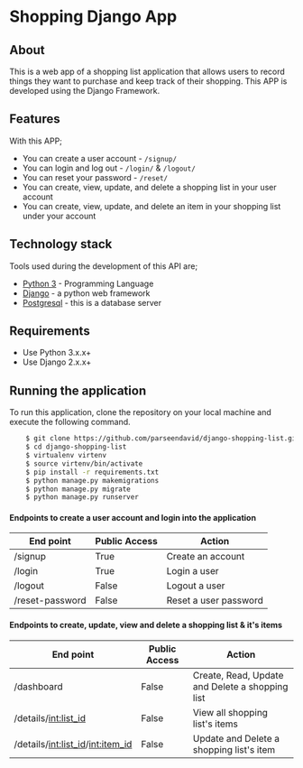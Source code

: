 # Shopping Django App
## About
This is a web app of a shopping list application that allows users to record things they want
to purchase and keep track of their shopping. This APP is developed using the Django Framework.
## Features
With this APP;
- You can create a user account - ```/signup/```
- You can login and log out - ```/login/``` & ```/logout/```
- You can reset your password - ```/reset/```
- You can create, view, update, and delete a shopping list in your user account
- You can create, view, update, and delete an item in your shopping list under your account
## Technology stack
Tools used during the development of this API are;
- [Python 3](https://www.python.org) - Programming Language
- [Django](https://www.djangoproject.com) - a python web framework
- [Postgresql](https://www.postgresql.org/) - this is a database server
## Requirements
- Use Python 3.x.x+
- Use Django 2.x.x+
## Running the application
To run this application, clone the repository on your local machine and execute the following command.
```sh
    $ git clone https://github.com/parseendavid/django-shopping-list.git
    $ cd django-shopping-list
    $ virtualenv virtenv
    $ source virtenv/bin/activate
    $ pip install -r requirements.txt
    $ python manage.py makemigrations
    $ python manage.py migrate
    $ python manage.py runserver
```
#### Endpoints to create a user account and login into the application
|End point | Public Access|Action
|----------|--------------|------
/signup | True | Create an account
/login | True | Login a user
/logout | False | Logout a user
/reset-password | False | Reset a user password

#### Endpoints to create, update, view and delete a shopping list & it's items
|End point | Public Access|Action
|----------|--------------|------
/dashboard | False | Create, Read, Update and Delete a shopping list
/details/<int:list_id> | False | View all shopping list's items
/details/<int:list_id>/<int:item_id> | False | Update and Delete a shopping list's item
